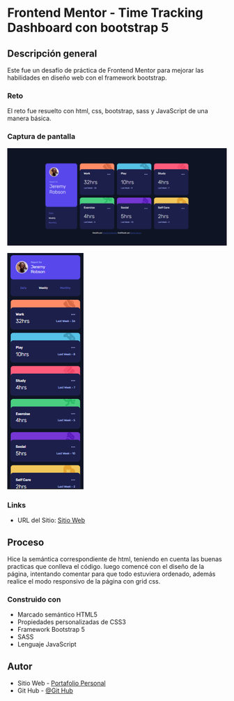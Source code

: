 # Frontend Mentor - Time Tracking Dashboard con bootstrap 5

## Descripción general

Este fue un desafío de práctica de Frontend Mentor para mejorar las habilidades en diseño web con el framework bootstrap.

### Reto

El reto fue resuelto con html, css, bootstrap, sass y JavaScript de una manera básica.

### Captura de pantalla

![](./design/Escritorio.png)

![](./design/Movil.png)

### Links

- URL del Sitio: [Sitio Web](https://danilovaron.github.io/Time_tracking_dashboard_bootstrap/)

## Proceso

Hice la semántica correspondiente de html, teniendo en cuenta las buenas practicas que conlleva el código. luego comencé con el diseño de la página, intentando comentar para que todo estuviera ordenado, además realice el modo responsivo de la página con grid css.

### Construido con

- Marcado semántico HTML5
- Propiedades personalizadas de CSS3
- Framework Bootstrap 5
- SASS
- Lenguaje JavaScript

## Autor

- Sitio Web - [Portafolio Personal](https://danilovaron.github.io/Portafolio/)
- Git Hub - [@Git Hub](https://github.com/DaniloVaron)
